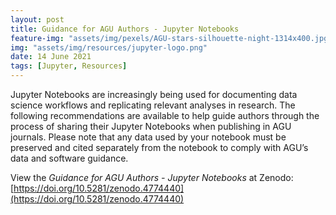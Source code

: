 ```yaml
---
layout: post
title: Guidance for AGU Authors - Jupyter Notebooks
feature-img: "assets/img/pexels/AGU-stars-silhouette-night-1314x400.jpg"
img: "assets/img/resources/jupyter-logo.png"
date: 14 June 2021
tags: [Jupyter, Resources]
---
```


Jupyter Notebooks are increasingly being used for documenting data science workflows and replicating relevant analyses in research. The following recommendations are available to help guide authors through the process of sharing their Jupyter Notebooks when publishing in AGU journals. Please note that any data used by your notebook must be preserved and cited separately from the notebook to comply with AGU’s data and software guidance.

View the *Guidance for AGU Authors - Jupyter Notebooks* at Zenodo:  
[https://doi.org/10.5281/zenodo.4774440](https://doi.org/10.5281/zenodo.4774440)

